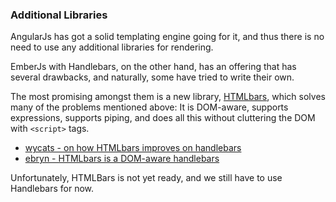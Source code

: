 ### Additional Libraries

AngularJs has got a solid templating engine going for it,
and thus there is no need to use any additional libraries for rendering.

EmberJs with Handlebars, on the other hand,
has an offering that has several drawbacks,
and naturally, some have tried to write their own.

The most promising amongst them is a new library,
[HTMLbars](https://github.com/tildeio/htmlbars),
which solves many of the problems mentioned above:
It is DOM-aware, supports expressions, supports piping,
and does all this without cluttering the DOM with `<script>` tags.

- [wycats - on how HTMLbars improves on handlebars](http://gist.github.com/wycats/8116673)
- [ebryn - HTMLbars is a DOM-aware handlebars](http://talks.erikbryn.com/htmlbars/#/6)

Unfortunately, HTMLBars is not yet ready,
and we still have to use Handlebars for now.
